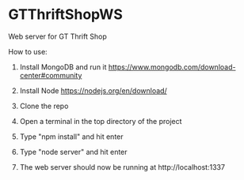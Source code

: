 # GTThriftShopWS
Web server for GT Thrift Shop

How to use:

1. Install MongoDB and run it https://www.mongodb.com/download-center#community
2. Install Node https://nodejs.org/en/download/

3. Clone the repo
4. Open a terminal in the top directory of the project
5. Type "npm install" and hit enter
6. Type "node server" and hit enter
7. The web server should now be running at http://localhost:1337
